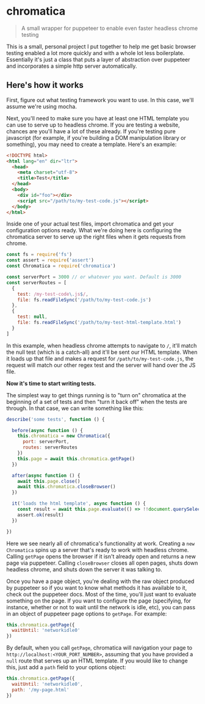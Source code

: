 # chromatica

> A small wrapper for puppeteer to enable even faster headless chrome testing

This is a small, personal project I put together to help me get basic browser testing enabled a lot more quickly and with a whole lot less boilerplate. Essentially it's just a class that puts a layer of abstraction over puppeteer and incorporates a simple http server automatically.

## Here's how it works

First, figure out what testing framework you want to use. In this case, we'll assume we're using mocha.

Next, you'll need to make sure you have at least one HTML template you can use to serve up to headless chrome. If you are testing a website, chances are you'll have a lot of these already. If you're testing pure javascript (for example, if you're building a DOM manipulation library or something), you may need to create a template. Here's an example:

```html
<!DOCTYPE html>
<html lang="en" dir="ltr">
  <head>
    <meta charset="utf-8">
    <title>Test</title>
  </head>
  <body>
    <div id="foo"></div>
    <script src="/path/to/my-test-code.js"></script>
  </body>
</html>
```

Inside one of your actual test files, import chromatica and get your configuration options ready. What we're doing here is configuring the chromatica server to serve up the right files when it gets requests from chrome.

```javascript
const fs = require('fs')
const assert = require('assert')
const Chromatica = require('chromatica')

const serverPort = 3000 // or whatever you want. Default is 3000
const serverRoutes = [
  {
    test: /my-test-code\.js$/,
    file: fs.readFileSync('/path/to/my-test-code.js')
  },
  {
    test: null,
    file: fs.readFileSync('/path/to/my-test-html-template.html')
  }
]
```

In this example, when headless chrome attempts to navigate to `/`, it'll match the null test (which is a catch-all) and it'll be sent our HTML template. When it loads up that file and makes a request for `/path/to/my-test-code.js`, the request will match our other regex test and the server will hand over the JS file.

**Now it's time to start writing tests.**

The simplest way to get things running is to "turn on" chromatica at the beginning of a set of tests and then "turn it back off" when the tests are through. In that case, we can write something like this:

```javascript
describe('some tests', function () {

  before(async function () {
    this.chromatica = new Chromatica({
      port: serverPort,
      routes: serverRoutes
    })
    this.page = await this.chromatica.getPage()
  })

  after(async function () {
    await this.page.close()
    await this.chromatica.closeBrowser()
  })

  it('loads the html template', async function () {
    const result = await this.page.evaluate(() => !!document.querySelector('#foo'))
    assert.ok(result)
  })

})
```

Here we see nearly all of chromatica's functionality at work. Creating a `new Chromatica` spins up a server that's ready to work with headless chrome. Calling `getPage` opens the browser if it isn't already open and returns a new page via puppeteer. Calling `closeBrowser` closes all open pages, shuts down headless chrome, and shuts down the server it was talking to.

Once you have a page object, you're dealing with the raw object produced by puppeteer so if you want to know what methods it has available to it, check out the puppeteer docs. Most of the time, you'll just want to evaluate something on the page. If you want to configure the page (specifying, for instance, whether or not to wait until the network is idle, etc), you can pass in an object of puppeteer page options to `getPage`. For example:

```javascript
this.chromatica.getPage({
  waitUntil: 'networkidle0'
})
```

By default, when you call `getPage`, chromatica will navigation your page to `http://localhost:<YOUR_PORT_NUMBER>`, assuming that you have provided a `null` route that serves up an HTML template. If you would like to change this, just add a `path` field to your options object:

```javascript
this.chromatica.getPage({
  waitUntil: 'networkidle0',
  path: '/my-page.html'
})
```

